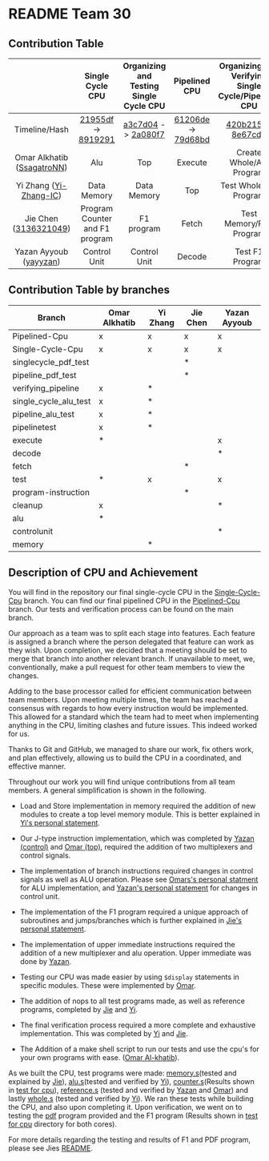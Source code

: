 # README Team 30

## Contribution Table

|                                                             |                       Single Cycle CPU                       |           Organizing  and Testing Single Cycle CPU           |                        Pipelined CPU                         |     Organizing and Verifying Single Cycle/Pipelined CPU      |
| :---------------------------------------------------------: | :----------------------------------------------------------: | :----------------------------------------------------------: | :----------------------------------------------------------: | :----------------------------------------------------------: |
|                        Timeline/Hash                        | [21955df](https://github.com/EIE2-IAC-Labs/iac-riscv-cw-30/commit/21955df0744b9a0c4724f46077c0f6ace53c8808) -> [8919291](https://github.com/EIE2-IAC-Labs/iac-riscv-cw-30/commit/89192910a1afa450296f68368f86ad30b38684b8) | [a3c7d04](https://github.com/EIE2-IAC-Labs/iac-riscv-cw-30/commit/a3c7d04a35839a5ee8bb1fb5dfcc6f963e1f2ee7) -> [2a080f7](https://github.com/EIE2-IAC-Labs/iac-riscv-cw-30/commit/2a080f7dbeb930370d448e8442b5645e9184811e) | [61206de](https://github.com/EIE2-IAC-Labs/iac-riscv-cw-30/commit/61206deee06dc28fb537f1757ab7d1d56d22d560) -> [79d68bd]() | [420b215](https://github.com/EIE2-IAC-Labs/iac-riscv-cw-30/commit/420b215d528a5c794136f1f35410769d56073832) -> [8e67cd2](https://github.com/EIE2-IAC-Labs/iac-riscv-cw-30/commit/8e67cd2ff5da8024d235ddb599a54dcf5066b3be) |
| Omar Alkhatib ([SsagatroNN](https://github.com/SsagatroNN)) |                             Alu                              |                             Top                              |                           Execute                            |                   Create Whole/Alu Program                   |
|  Yi Zhang ([Yi-Zhang-IC](https://github.com/Yi-Zhang-IC))   |                         Data Memory                          |                         Data Memory                          |                             Top                              |                    Test Whole/Alu Program                    |
|   Jie Chen ([3136321049](https://github.com/3136321049))    |                Program Counter and F1 program                |                           F1 program                        |                            Fetch                             |                   Test Memory/PDF Program                    |
|    Yazan Ayyoub ([yayyzan](https://github.com/yayyzan))     |                         Control Unit                         |                         Control Unit                         |                            Decode                            |                       Test F1 Program                        |

## Contribution Table by branches

|Branch | Omar Alkhatib | Yi Zhang | Jie Chen | Yazan Ayyoub|
|-------|---------------|----------|----------|-------------|
|Pipelined-Cpu|x|x|x|x|
|Single-Cycle-Cpu|x|x|x|x|
|singlecycle_pdf_test| | |*|
|pipeline_pdf_test| | | *|
|verifying_pipeline|x| *|
|single_cycle_alu_test|x| *|
|pipeline_alu_test| x| *
|pipelinetest| x| *|
|execute| *| ||x|
|decode| | ||*|
|fetch| | |*| 
|test| *| x| | x|
|program-instruction| | |*|
|cleanup| x| ||*|
|alu| *| |
|controlunit| |||*|
|memory| | *|


## Description of CPU and Achievement
You will find in the repository our final single-cycle CPU in the [Single-Cycle-Cpu](https://github.com/EIE2-IAC-Labs/iac-riscv-cw-30/tree/Single-Cycle-Cpu) branch. You can find our final pipelined CPU in the [Pipelined-Cpu](https://github.com/EIE2-IAC-Labs/iac-riscv-cw-30/tree/Pipelined-Cpu) branch. Our tests and verification process can be found on the main branch.

Our approach as a team was to split each stage into features. Each feature is assigned a branch where the person delegated that feature can work as they wish. Upon completion, we decided that a meeting should be set to merge that branch into another relevant branch. If unavailable to meet, we, conventionally, make a pull request for other team members to view the changes.

Adding to the base processor called for efficient communication between team members. Upon meeting multiple times, the team has reached a consensus with regards to how every instruction would be implemented. This allowed for a standard which the team had to meet when implementing anything in the CPU, limiting clashes and future issues. This indeed worked for us.

Thanks to Git and GitHub, we managed to share our work, fix others work, and plan effectively, allowing us to build the CPU in a coordinated, and effective manner.

Throughout our work you will find unique contributions from all team members. A general simplification is shown in the following.

- Load and Store implementation in memory required the addition of new modules to create a top level memory module. This is better explained in [Yi's personal statement](https://github.com/EIE2-IAC-Labs/iac-riscv-cw-30/blob/main/Yi%20Zhang's%20Personal%20Statement.md).

- Our J-type instruction implementation, which was completed by [Yazan (control)](https://github.com/EIE2-IAC-Labs/iac-riscv-cw-30/blob/main/Yazan_README.md) and [Omar (top)](https://github.com/EIE2-IAC-Labs/iac-riscv-cw-30/blob/main/Omar_Alkhatib_Personal_Statement.md), required the addition of two multiplexers and control signals.

- The implementation of branch instructions required changes in control signals as well as ALU operation. Please see [Omars's personal statment](https://github.com/EIE2-IAC-Labs/iac-riscv-cw-30/blob/main/Omar_Alkhatib_Personal_Statement.md) for ALU implementation, and [Yazan's personal statement](https://github.com/EIE2-IAC-Labs/iac-riscv-cw-30/blob/main/Yazan_README.md) for changes in control unit.

- The implementation of the F1 program required a unique approach of subroutines and jumps/branches which is further explained in [Jie's personal statement](https://github.com/EIE2-IAC-Labs/iac-riscv-cw-30/blob/main/Jie's%20Personal%20Statement.md).

- The implementation of upper immediate instructions required the addition of a new multiplexer and alu operation. Upper immediate was done by [Yazan](https://github.com/EIE2-IAC-Labs/iac-riscv-cw-30/blob/main/Yazan_README.md).

- Testing our CPU was made easier by using `$display` statements in specific modules. These were implemented by [Omar](https://github.com/EIE2-IAC-Labs/iac-riscv-cw-30/blob/main/Omar_Alkhatib_Personal_Statement.md).

- The addition of nops to all test programs made, as well as reference programs, completed by [Jie](https://github.com/EIE2-IAC-Labs/iac-riscv-cw-30/blob/main/Jie's%20Personal%20Statement.md) and [Yi](https://github.com/EIE2-IAC-Labs/iac-riscv-cw-30/blob/main/Yi%20Zhang's%20Personal%20Statement.md).

- The final verification process required a more complete and exhaustive implementation. This was completed by [Yi](https://github.com/EIE2-IAC-Labs/iac-riscv-cw-30/blob/main/Yi%20Zhang's%20Personal%20Statement.md) and [Jie](https://github.com/EIE2-IAC-Labs/iac-riscv-cw-30/blob/main/Jie's%20Personal%20Statement.md).

- The Addition of a make shell script to run our tests and use the cpu's for your own programs with ease. ([Omar Al-khatib](https://github.com/EIE2-IAC-Labs/iac-riscv-cw-30/blob/main/Omar_Alkhatib_Personal_Statement.md)).

As we built the CPU, test programs were made: [memory.s](https://github.com/EIE2-IAC-Labs/iac-riscv-cw-30/blob/cleanup/RISC-V-Single-Cycle/programs/memoryprog.assembly)(tested and explained by [Jie](https://github.com/EIE2-IAC-Labs/iac-riscv-cw-30/blob/main/Jie's%20Personal%20Statement.md)), [alu.s](https://github.com/EIE2-IAC-Labs/iac-riscv-cw-30/blob/Single-Cycle-Cpu/RISC-V-Single-Cycle/programs/alu.s)(tested and verified by [Yi](https://github.com/EIE2-IAC-Labs/iac-riscv-cw-30/blob/main/Yi%20Zhang's%20Personal%20Statement.md)), [counter.s](https://github.com/EIE2-IAC-Labs/iac-riscv-cw-30/blob/Single-Cycle-Cpu/RISC-V-Single-Cycle/programs/counter.s)(Results shown in [test for cpu](https://github.com/EIE2-IAC-Labs/iac-riscv-cw-30/tree/main/test%20for%20cpu/countertests)), [reference.s](https://github.com/EIE2-IAC-Labs/iac-riscv-cw-30/blob/main/RISC-V-Single-Cycle/programs/reference.s) (tested and verified by [Yazan](https://github.com/EIE2-IAC-Labs/iac-riscv-cw-30/blob/main/Yazan_README.md) and [Omar](https://github.com/EIE2-IAC-Labs/iac-riscv-cw-30/blob/main/Omar_Alkhatib_Personal_Statement.md)) and lastly [whole.s](https://github.com/EIE2-IAC-Labs/iac-riscv-cw-30/blob/Single-Cycle-Cpu/RISC-V-Single-Cycle/programs/whole.s) (tested and verified by [Yi](https://github.com/EIE2-IAC-Labs/iac-riscv-cw-30/blob/main/Yi%20Zhang's%20Personal%20Statement.md)). We ran these tests while building the CPU, and also upon completing it. Upon verification, we went on to testing the [pdf](https://github.com/EIE2-IAC-Labs/Project_Brief/tree/main/reference) program provided and the F1 program (Results shown in [test for cpu]([https://github.com/EIE2-IAC-Labs/iac-riscv-cw-30/tree/main/test%20for%20cpu/countertests](https://github.com/EIE2-IAC-Labs/iac-riscv-cw-30/tree/main/test%20for%20cpu)) directory for both cores).

For more details regarding the testing and results of F1 and PDF program, please see Jies [README](https://github.com/EIE2-IAC-Labs/iac-riscv-cw-30/blob/main/Jie's%20Personal%20Statement.md).
